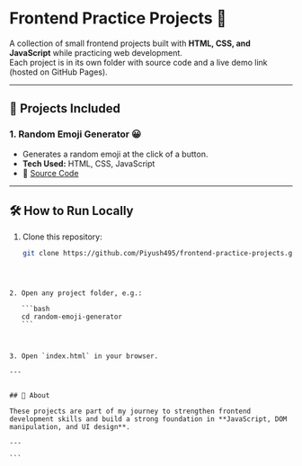 # Frontend Practice Projects 🚀

A collection of small frontend projects built with **HTML, CSS, and JavaScript** while practicing web development.  
Each project is in its own folder with source code and a live demo link (hosted on GitHub Pages).

---

## 📂 Projects Included

### 1. Random Emoji Generator 😀
- Generates a random emoji at the click of a button.
- **Tech Used:** HTML, CSS, JavaScript
- 📁 [Source Code](./random-emoji-generator)

---

## 🛠️ How to Run Locally
1. Clone this repository:
   ```bash
   git clone https://github.com/Piyush495/frontend-practice-projects.git
````



2. Open any project folder, e.g.:

   ```bash
   cd random-emoji-generator
   ```



3. Open `index.html` in your browser.

---


## 📌 About

These projects are part of my journey to strengthen frontend development skills and build a strong foundation in **JavaScript, DOM manipulation, and UI design**.

---

```


